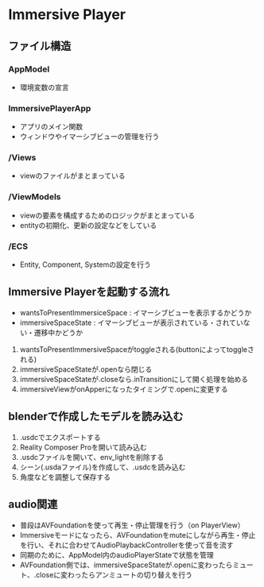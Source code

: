 # Immersive Player

## ファイル構造

### AppModel
- 環境変数の宣言

### ImmersivePlayerApp
- アプリのメイン関数
- ウィンドウやイマーシブビューの管理を行う

### /Views
- viewのファイルがまとまっている

### /ViewModels
- viewの要素を構成するためのロジックがまとまっている
- entityの初期化、更新の設定などをしている

### /ECS
- Entity, Component, Systemの設定を行う


## Immersive Playerを起動する流れ

- wantsToPresentImmersiceSpace : イマーシブビューを表示するかどうか
- immersiveSpaceState : イマーシブビューが表示されている・されていない・遷移中かどうか

1. wantsToPresentImmersiveSpaceがtoggleされる(buttonによってtoggleされる)
2. immersiveSpaceStateが.openなら閉じる
3. immersiveSpaceStateが.closeなら.inTransitionにして開く処理を始める
4. immersiveViewがonApperになったタイミングで.openに変更する

## blenderで作成したモデルを読み込む

1. .usdcでエクスポートする
2. Reality Composer Proを開いて読み込む
3. .usdcファイルを開いて、env_lightを削除する
4. シーン(.usdaファイル)を作成して、.usdcを読み込む
5. 角度などを調整して保存する

## audio関連

- 普段はAVFoundationを使って再生・停止管理を行う（on PlayerView）
- Immersiveモードになったら、AVFoundationをmuteにしながら再生・停止を行い、それに合わせてAudioPlaybackControllerを使って音を流す
- 同期のために、AppModel内のaudioPlayerStateで状態を管理
- AVFoundation側では、immersiveSpaceStateが.openに変わったらミュート、.closeに変わったらアンミュートの切り替えを行う
